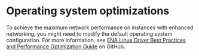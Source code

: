 # Operating system optimizations<a name="enhanced-networking-os"></a>

To achieve the maximum network performance on instances with enhanced networking, you might need to modify the default operating system configuration\. For more information, see [ENA Linux Driver Best Practices and Performance Optimization Guide](https://github.com/amzn/amzn-drivers/blob/master/kernel/linux/ena/ENA_Linux_Best_Practices.rst) on GitHub\.